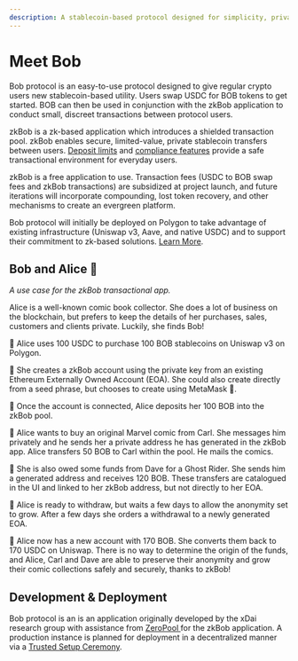 ```yaml
---
description: A stablecoin-based protocol designed for simplicity, privacy and utility.
---
```


# Meet Bob

Bob protocol is an easy-to-use protocol designed to give regular crypto users new stablecoin-based utility. Users swap USDC for BOB tokens to get started. BOB can then be used in conjunction with the zkBob application to conduct small, discreet transactions between protocol users.

zkBob is a zk-based application which introduces a shielded transaction pool.  zkBob enables secure, limited-value, private stablecoin transfers between users. [Deposit limits](bob-overview/deposit-and-withdrawal-limits.md) and [compliance features](bob-overview/compliance.md) provide a safe transactional environment for everyday users.

zkBob is a free application to use. Transaction fees (USDC to BOB swap fees and zkBob transactions) are subsidized at project launch, and future iterations will incorporate compounding, lost token recovery, and other mechanisms to create an evergreen platform.

Bob protocol will initially be deployed on Polygon to take advantage of existing infrastructure (Uniswap v3, Aave, and native USDC) and to support their commitment to zk-based solutions. [Learn More](bob-overview/bob-on-polygon.md).

## **Bob and Alice** 🐇&#x20;

_A use case for the zkBob transactional app._

Alice is a well-known comic book collector. She does a lot of business on the blockchain, but prefers to keep the details of her purchases, sales, customers and clients private. Luckily, she finds Bob!

🐇 Alice uses 100 USDC to purchase 100 BOB stablecoins on Uniswap v3 on Polygon.&#x20;

🐇 She creates a zkBob account using the private key from an existing Ethereum Externally Owned Account (EOA). She could also create directly from a seed phrase, but chooses to create using MetaMask 🦊.

🐇 Once the account is connected, Alice deposits her 100 BOB into the zkBob pool.&#x20;

🐇 Alice wants to buy an original Marvel comic from Carl.  She messages him privately and he sends her a private address he has generated in the zkBob app. Alice transfers 50 BOB to Carl within the pool. He mails the comics.

🐇 She is also owed some funds from Dave for a Ghost Rider. She sends him a generated address and receives 120 BOB. These transfers are catalogued in the UI and linked to her zkBob address, but not directly to her EOA.

🐇 Alice is ready to withdraw, but waits a few days to allow the anonymity set to grow. After a few days she orders a withdrawal to a newly generated EOA.&#x20;

🐇 Alice now has a new account with 170 BOB. She converts them back to 170 USDC on Uniswap. There is no way to determine the origin of the funds, and Alice, Carl and Dave are able to preserve their anonymity and grow their comic collections safely and securely, thanks to zkBob!

## Development & Deployment

Bob protocol is an is an application originally developed by the xDai research group with assistance from [ZeroPool ](https://zeropool.network/)for the zkBob application. A production instance is planned for deployment in a decentralized manner via a [Trusted Setup Ceremony](deployment/trusted-setup-ceremony.md).&#x20;

